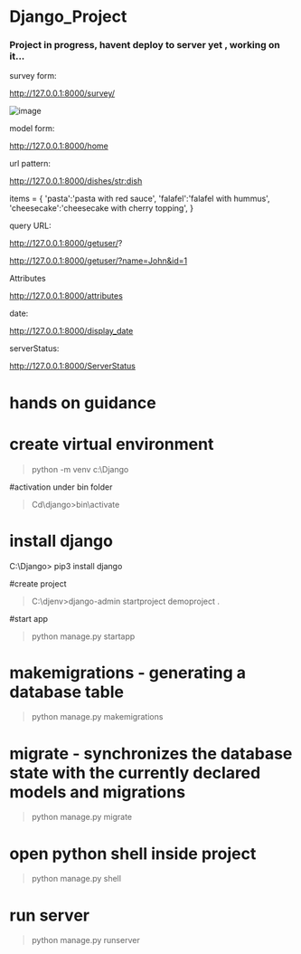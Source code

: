 # Django_Project

### Project in progress, havent deploy to server yet , working on it...

survey form:

http://127.0.0.1:8000/survey/

![image](https://github.com/Talen-520/Django_Project/assets/63370853/70175821-e838-47e2-a44c-763891bc59c3)

model form:

http://127.0.0.1:8000/home

url pattern:

http://127.0.0.1:8000/dishes/<str:dish>

items = {
        'pasta':'pasta with red sauce',
        'falafel':'falafel with hummus',
        'cheesecake':'cheesecake with cherry topping',
    }

query URL:

http://127.0.0.1:8000/getuser/?

http://127.0.0.1:8000/getuser/?name=John&id=1

Attributes 

http://127.0.0.1:8000/attributes

date:

http://127.0.0.1:8000/display_date

serverStatus:

http://127.0.0.1:8000/ServerStatus









# hands on guidance 

# create virtual environment 

> python -m venv c:\Django 

#activation under bin folder

> Cd\django>bin\activate 

# install django

C:\Django> pip3 install django

#create project 

> C:\djenv>django-admin startproject demoproject .

#start app

>python manage.py startapp <name of app>


# makemigrations - generating a database table

> python manage.py makemigrations

# migrate - synchronizes the database state with the currently declared models and migrations

> python manage.py migrate

# open python shell inside project 

>python manage.py shell

# run server

> python manage.py runserver
